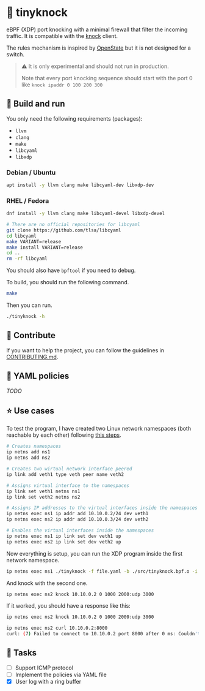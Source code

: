 # 🐝 tinyknock

eBPF (XDP) port knocking with a minimal firewall that filter the incoming traffic. It is compatible with the [knock](https://github.com/jvinet/knock) client.

The rules mechanism is inspired by [OpenState](https://sdn.ieee.org/newsletter/march-2017/openstate-an-interface-for-stateful-packet-processing-in-programmable-switches) but it is not designed for a switch.

> ⚠️ It is only experimental and should not run in production.
> 
> Note that every port knocking sequence should start with the port 0
> like `knock ipaddr 0 100 200 300`

## 📖 Build and run

You only need the following requirements (packages):
- `llvm`
- `clang`
- `make`
- `libcyaml`
- `libxdp`

### Debian / Ubuntu

```bash
apt install -y llvm clang make libcyaml-dev libxdp-dev
```

### RHEL / Fedora

```bash
dnf install -y llvm clang make libcyaml-devel libxdp-devel

# There are no official repositories for libcyaml
git clone https://github.com/tlsa/libcyaml
cd libcyaml
make VARIANT=release
make install VARIANT=release
cd ..
rm -rf libcyaml
```

You should also have `bpftool` if you need to debug.

To build, you should run the following command.
```bash
make
```

Then you can run.
```bash
./tinyknock -h
```

## 🤝 Contribute

If you want to help the project, you can follow the guidelines in [CONTRIBUTING.md](./CONTRIBUTING.md).

## 📏 YAML policies

*TODO*

## ⭐ Use cases

To test the program, I have created two Linux network namespaces (both reachable by each other) following [this steps](https://medium.com/@technbd/creating-network-namespaces-in-linux-system-and-connecting-two-network-namespaces-using-virtual-6031d295f69b).

```bash
# Creates namespaces
ip netns add ns1
ip netns add ns2

# Creates two wirtual network interface peered
ip link add veth1 type veth peer name veth2

# Assigns virtual interface to the namespaces
ip link set veth1 netns ns1
ip link set veth2 netns ns2

# Assigns IP addresses to the virtual interfaces inside the namespaces
ip netns exec ns1 ip addr add 10.10.0.2/24 dev veth1
ip netns exec ns2 ip addr add 10.10.0.3/24 dev veth2

# Enables the virtual interfaces inside the namespaces
ip netns exec ns1 ip link set dev veth1 up
ip netns exec ns2 ip link set dev veth2 up
```

Now everything is setup, you can run the XDP program inside the first network namespace.

```bash
ip netns exec ns1 ./tinyknock -f file.yaml -b ./src/tinyknock.bpf.o -i veth1
```

And knock with the second one.

```bash
ip netns exec ns2 knock 10.10.0.2 0 1000 2000:udp 3000
```

If it worked, you should have a response like this:
```bash
ip netns exec ns2 knock 10.10.0.2 0 1000 2000:udp 3000

ip netns exec ns2 curl 10.10.0.2:8000
curl: (7) Failed to connect to 10.10.0.2 port 8000 after 0 ms: Couldn't connect to server
```

## 🎉 Tasks

- [ ] Support ICMP protocol
- [ ] Implement the policies via YAML file
- [x] User log with a ring buffer
